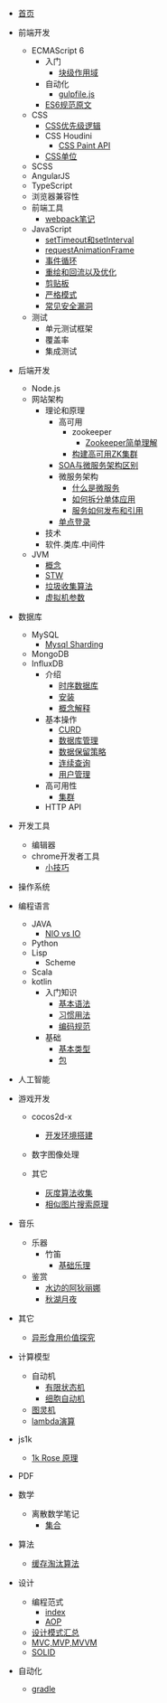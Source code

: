 
- [首页](/)

- 前端开发
  - ECMAScript 6
      - 入门
          - [块级作用域](./docs/前端开发/ECMAScript%206/入门/块级作用域 "块级作用域")
      - 自动化
          - [gulpfile.js](./docs/前端开发/ECMAScript%206/自动化/gulpfile.js "gulpfile.js")
      - [ES6规范原文](./docs/前端开发/ECMAScript%206/ES6规范原文 "ES6规范原文")
  - CSS
      - [CSS优先级逻辑](./docs/前端开发/CSS/CSS优先级逻辑 "CSS优先级逻辑")
      - CSS Houdini
          - [CSS Paint API](./docs/前端开发/CSS/CSS%20Houdini/CSS%20Paint%20API "CSS Paint API")
      - [CSS单位](./docs/前端开发/CSS/CSS单位 "CSS单位")
  - SCSS
  - AngularJS
  - TypeScript
  - 浏览器兼容性
  - 前端工具
      - [webpack笔记](./docs/前端开发/前端工具/webpack笔记 "webpack笔记")
  - JavaScript
      - [setTimeout和setInterval](./docs/前端开发/JavaScript/setTimeout和setInterval "setTimeout和setInterval")
      - [requestAnimationFrame](./docs/前端开发/JavaScript/requestAnimationFrame "requestAnimationFrame")
      - [事件循环](./docs/前端开发/JavaScript/事件循环 "事件循环")
      - [重绘和回流以及优化](./docs/前端开发/JavaScript/重绘和回流以及优化 "重绘和回流以及优化")
      - [剪贴板](./docs/前端开发/JavaScript/剪贴板 "剪贴板")
      - [严格模式](./docs/前端开发/JavaScript/严格模式 "严格模式")
      - [常见安全漏洞](./docs/前端开发/JavaScript/常见安全漏洞 "常见安全漏洞")
  - 测试
      - 单元测试框架
      - 覆盖率
      - 集成测试

- 后端开发
  - Node.js
  - 网站架构
      - 理论和原理
          - 高可用
              - zookeeper
                  - [Zookeeper简单理解](./docs/后端开发/网站架构/理论和原理/高可用/zookeeper/Zookeeper简单理解 "Zookeeper简单理解")
              - [构建高可用ZK集群](./docs/后端开发/网站架构/理论和原理/高可用/构建高可用ZK集群 "构建高可用ZK集群")
          - [SOA与微服务架构区别](./docs/后端开发/网站架构/理论和原理/SOA与微服务架构区别 "SOA与微服务架构区别")
          - 微服务架构
              - [什么是微服务](./docs/后端开发/网站架构/理论和原理/微服务架构/什么是微服务 "什么是微服务")
              - [如何拆分单体应用](./docs/后端开发/网站架构/理论和原理/微服务架构/如何拆分单体应用 "如何拆分单体应用")
              - [服务如何发布和引用](./docs/后端开发/网站架构/理论和原理/微服务架构/服务如何发布和引用 "服务如何发布和引用")
          - [单点登录](../docs/后端开发/网站架构/理论和原理/SSO.md)
      - 技术
      - 软件.类库.中间件
  - JVM
      - [概念](./docs/后端开发/JVM/概念理解 "概念")
      - [STW](./docs/后端开发/JVM/STW.md)
      - [垃圾收集算法](./docs/后端开发/JVM/垃圾收集算法 "垃圾收集算法")
      - [虚拟机参数](./docs/后端开发/JVM/虚拟机参数 "虚拟机参数")

- 数据库
  - MySQL
      - [Mysql Sharding](./docs/数据库/MySQL/Mysql%20Sharding "Mysql Sharding")
  - MongoDB
  - InfluxDB
      - 介绍
          - [时序数据库](./docs/数据库/InfluxDB/介绍/时序数据库 "时序数据库")
          - [安装](./docs/数据库/InfluxDB/介绍/安装 "安装")
          - [概念解释](./docs/数据库/InfluxDB/介绍/概念解释 "概念解释")
      - 基本操作
          - [CURD](./docs/数据库/InfluxDB/基本操作/CURD "CURD")
          - [数据库管理](./docs/数据库/InfluxDB/基本操作/数据库管理 "数据库管理")
          - [数据保留策略](./docs/数据库/InfluxDB/基本操作/数据保留策略 "数据保留策略")
          - [连续查询](./docs/数据库/InfluxDB/基本操作/连续查询 "连续查询")
          - [用户管理](./docs/数据库/InfluxDB/基本操作/用户管理 "用户管理")
      - 高可用性
          - [集群](./docs/数据库/InfluxDB/高可用性/集群 "集群")
      - HTTP API

- 开发工具
  - 编辑器
  - chrome开发者工具
      - [小技巧](./docs/开发工具/chrome开发者工具/小技巧 "小技巧")

- 操作系统

- 编程语言
  - JAVA
      - [NIO vs IO](./docs/编程语言/JAVA/NIO%20vs%20IO "NIO vs IO")
  - Python
  - Lisp
      - Scheme
  - Scala
  - kotlin
      - 入门知识
          - [基本语法](./docs/编程语言/kotlin/入门知识/基本语法 "基本语法")
          - [习惯用法](./docs/编程语言/kotlin/入门知识/习惯用法 "习惯用法")
          - [编码规范](./docs/编程语言/kotlin/入门知识/编码规范 "编码规范")
      - 基础
          - [基本类型](./docs/编程语言/kotlin/基础/基本类型 "基本类型")
          - [包](./docs/编程语言/kotlin/基础/包 "包")

- 人工智能

- 游戏开发
  - cocos2d-x
      - [开发环境搭建](./docs/游戏开发/cocos2d-x/开发环境搭建 "开发环境搭建")

  - 数字图像处理
  - 其它
      - [灰度算法收集](./docs/数字图像处理/其它/灰度算法收集 "灰度算法收集")
      - [相似图片搜索原理](./docs/数字图像处理/其它/相似图片搜索原理 "相似图片搜索原理")

- 音乐
  - 乐器
      - 竹笛
          - [基础乐理](./docs/音乐/乐器/竹笛/基础乐理 "基础乐理")
  - 鉴赏
      - [水边的阿狄丽娜](./docs/音乐/鉴赏/水边的阿狄丽娜 "水边的阿狄丽娜")
      - [秋湖月夜](./docs/音乐/鉴赏/秋湖月夜 "秋湖月夜")

- 其它
  - [异形食用价值探究](./docs/其它/异形食用价值探究 "异形食用价值探究")

- 计算模型
  - 自动机
      - [有限状态机](./docs/计算模型/自动机/有限状态机 "有限状态机")
      - [细胞自动机](./docs/计算模型/自动机/细胞自动机 "细胞自动机")
  - [图灵机](./docs/计算模型/图灵机 "图灵机")
  - [lambda演算](./docs/计算模型/lambda演算 "lambda演算")

- js1k
  - [1k Rose 原理](./docs/js1k/1k%20Rose%20原理 "1k Rose 原理")

- PDF

- 数学
  - 离散数学笔记
      - [集合](./docs/数学/离散数学笔记/集合 "集合")

- 算法
  - [缓存淘汰算法](./docs/算法/缓存淘汰算法 "缓存淘汰算法")

- 设计
  - 编程范式
      - [index](./docs/设计/编程范式/index "index")
      - [AOP](./docs/设计/编程范式/AOP "AOP")
  - [设计模式汇总](./docs/设计/设计模式汇总 "设计模式汇总")
  - [MVC,MVP,MVVM](./docs/设计/MVC,MVP,MVVM "MVC,MVP,MVVM")
  - [SOLID](./docs/设计/SOLID "SOLID")

- 自动化
  - [gradle](./docs/自动化/gradle "gradle")
